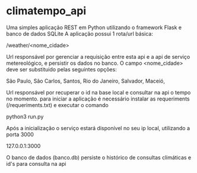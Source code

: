 # climatempo_api

Uma simples aplicação REST em Python utilizando o framework Flask e banco de dados SQLite
A aplicação possui 1 rota/url básica:

/weather/<nome_cidade>

Url responsável por gerenciar a requisição entre esta api e a api de serviço metereológico, e persistir os dados no banco.
O campo <nome_cidade> deve ser substituido pelas seguintes opções:

São Paulo, 
São Carlos, 
Santos, 
Rio do Janeiro, 
Salvador, 
Maceió, 

Url responsável por recuperar o id na base local e consultar na api o tempo no momento.
para iniciar a aplicação é necessário instalar as requeriments (/requeriments.txt) e executar o comando

python3 run.py

Após a inicialização o serviço estará disponível no seu ip local, utilizando a porta 3000

127.0.0.1:3000

O banco de dados (banco.db) persiste o histórico de consultas climáticas e id's para consulta na api
